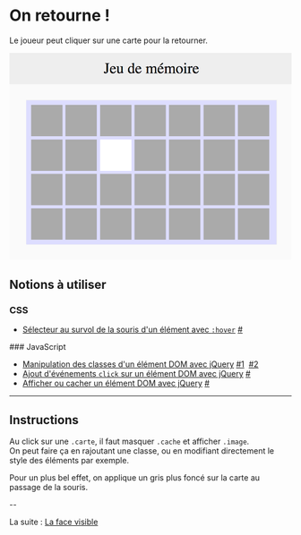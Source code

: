 # On retourne !

Le joueur peut cliquer sur une carte pour la retourner.

![setup](images/click.png)

## Notions à utiliser

### CSS

- [Sélecteur au survol de la souris d'un élément avec `:hover`](https://developer.mozilla.org/fr/docs/Web/CSS/%3Ahover) [#](https://github.com/O-clock-Galaxy/correction-evaluation-js-memory/blob/master/css/style.css#L70)

### JavaScript

- [Manipulation des classes d'un élément DOM avec jQuery](https://api.jquery.com/category/manipulation/class-attribute/) [#1](https://github.com/O-clock-Galaxy/correction-evaluation-js-memory/blob/master/js/app.js#L192)  [#2](https://github.com/O-clock-Galaxy/correction-evaluation-js-memory/blob/master/js/app.js#L230)
- [Ajout d'événements `click` sur un élément DOM avec jQuery](https://api.jquery.com/on/) [#](https://github.com/O-clock-Galaxy/correction-evaluation-js-memory/blob/master/js/app.js#L140)
- [Afficher ou cacher un élément DOM avec jQuery](https://api.jquery.com/category/effects/basics/) [#](https://github.com/O-clock-Galaxy/correction-evaluation-js-memory/blob/master/js/app.js#L194)

---

## Instructions

Au click sur une `.carte`, il faut masquer `.cache` et afficher `.image`.  
On peut faire ça en rajoutant une classe, ou en modifiant directement le style des éléments par exemple.

Pour un plus bel effet, on applique un gris plus foncé sur la carte au passage de la souris.

--

La suite : [La face visible](3_la-face-visible.md)
